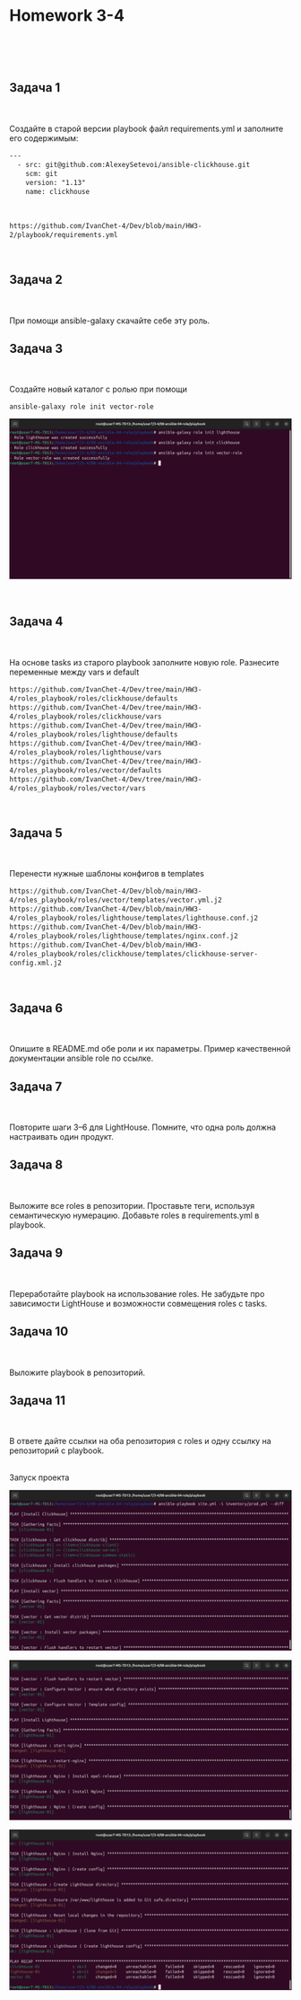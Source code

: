 <h1>Homework 3-4 </h1> <br>
<br>
<br>

<h2>Задача 1</h2><br>
<br>
Создайте в старой версии playbook файл requirements.yml и заполните его содержимым:

```
---
  - src: git@github.com:AlexeySetevoi/ansible-clickhouse.git
    scm: git
    version: "1.13"
    name: clickhouse 
```

<br>

```
https://github.com/IvanChet-4/Dev/blob/main/HW3-2/playbook/requirements.yml
```

<br>
<h2>Задача 2</h2><br>
<br>
При помощи ansible-galaxy скачайте себе эту роль.

<br>
<h2>Задача 3</h2><br>
<br>
Создайте новый каталог с ролью при помощи

```
ansible-galaxy role init vector-role
```

![ansible-galaxy ](https://github.com/IvanChet-4/Dev/blob/main/images/Homework%203-4/3.png)


<br>
<h2>Задача 4</h2><br>
<br>
На основе tasks из старого playbook заполните новую role. Разнесите переменные между vars и default

```
https://github.com/IvanChet-4/Dev/tree/main/HW3-4/roles_playbook/roles/clickhouse/defaults
https://github.com/IvanChet-4/Dev/tree/main/HW3-4/roles_playbook/roles/clickhouse/vars
https://github.com/IvanChet-4/Dev/tree/main/HW3-4/roles_playbook/roles/lighthouse/defaults
https://github.com/IvanChet-4/Dev/tree/main/HW3-4/roles_playbook/roles/lighthouse/vars
https://github.com/IvanChet-4/Dev/tree/main/HW3-4/roles_playbook/roles/vector/defaults
https://github.com/IvanChet-4/Dev/tree/main/HW3-4/roles_playbook/roles/vector/vars
```

<br>
<h2>Задача 5</h2><br>
<br>
Перенести нужные шаблоны конфигов в templates

```
https://github.com/IvanChet-4/Dev/blob/main/HW3-4/roles_playbook/roles/vector/templates/vector.yml.j2
https://github.com/IvanChet-4/Dev/blob/main/HW3-4/roles_playbook/roles/lighthouse/templates/lighthouse.conf.j2
https://github.com/IvanChet-4/Dev/blob/main/HW3-4/roles_playbook/roles/lighthouse/templates/nginx.conf.j2
https://github.com/IvanChet-4/Dev/blob/main/HW3-4/roles_playbook/roles/clickhouse/templates/clickhouse-server-config.xml.j2
```

<br>
<h2>Задача 6</h2><br>
<br>
Опишите в README.md обе роли и их параметры. Пример качественной документации ansible role по ссылке.

<br>
<h2>Задача 7</h2><br>
<br>
Повторите шаги 3–6 для LightHouse. Помните, что одна роль должна настраивать один продукт.

<br>
<h2>Задача 8</h2><br>
<br>
Выложите все roles в репозитории. Проставьте теги, используя семантическую нумерацию. Добавьте roles в requirements.yml в playbook.

<br>
<h2>Задача 9</h2><br>
<br>
Переработайте playbook на использование roles. Не забудьте про зависимости LightHouse и возможности совмещения roles с tasks.

<br>
<h2>Задача 10</h2><br>
<br>
Выложите playbook в репозиторий.

<br>
<h2>Задача 11</h2><br>
<br>
В ответе дайте ссылки на оба репозитория с roles и одну ссылку на репозиторий с playbook.<br>
<br>

Запуск проекта

![Запуск ](https://github.com/IvanChet-4/Dev/blob/main/images/Homework%203-4/0.png)

![Запуск ](https://github.com/IvanChet-4/Dev/blob/main/images/Homework%203-4/1.png)

![Запуск ](https://github.com/IvanChet-4/Dev/blob/main/images/Homework%203-4/2.png)
